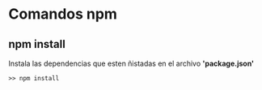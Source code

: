 # Comandos npm
## npm install 
Instala las dependencias que esten ñistadas en el archivo **'package.json'**
```
>> npm install
```
